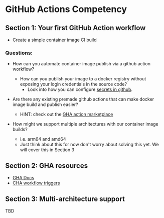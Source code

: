 # GitHub Actions Competency

## Section 1: Your first GitHub Action workflow
- Create a simple container image CI build

### Questions: 

- How can you automate container image publish via a github action workflow?
    - How can you publish your image to a docker registry without exposing your login credentials in the source code?
        - Look into how you can configure [secrets in github](https://docs.github.com/en/actions/security-for-github-actions/security-guides/using-secrets-in-github-actions).
- Are there any existing premade github actions that can make docker image build and publish easier?
    - HINT: check out the [GHA action marketplace](https://github.com/marketplace)

- How might we support multiple architectures with our container image builds?
    - i.e. arm64 and amd64
    - Just think about this for now don't worry about solving this yet. We will cover this in Section 3


## Section 2: GHA resources
- [GHA Docs](https://docs.github.com/en/actions)
- [CHA workflow triggers](https://docs.github.com/en/actions/writing-workflows/choosing-when-your-workflow-runs/events-that-trigger-workflows)

## Section 3: Multi-architecture support
TBD
